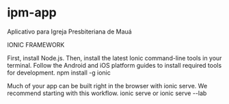 # ipm-app
Aplicativo para Igreja Presbiteriana de Mauá

IONIC FRAMEWORK

First, install Node.js. Then, install the latest Ionic command-line tools in your terminal. Follow the Android and iOS platform guides to install required tools for development.
npm install -g ionic


Much of your app can be built right in the browser with ionic serve. We recommend starting with this workflow.
ionic serve or ionic serve --lab
